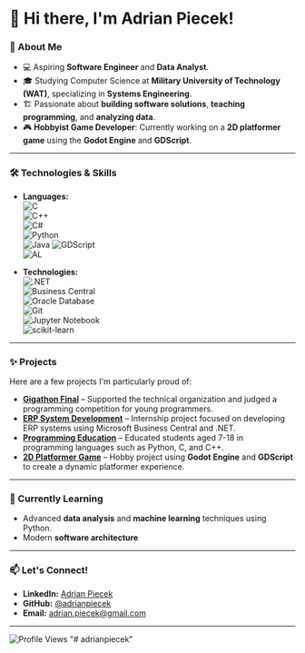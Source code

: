 # 👋 Hi there, I'm Adrian Piecek!  

### 🚀 About Me  
- 💻 Aspiring **Software Engineer** and **Data Analyst**.  
- 🎓 Studying Computer Science at **Military University of Technology (WAT)**, specializing in **Systems Engineering**.  
- 🏗️ Passionate about **building software solutions**, **teaching programming**, and **analyzing data**.
- 🎮 **Hobbyist Game Developer**: Currently working on a **2D platformer game** using the **Godot Engine** and **GDScript**.     

---

### 🛠️ Technologies & Skills  
- **Languages:**  
  ![C](https://img.shields.io/badge/-C-00599C?logo=c&logoColor=white)  
  ![C++](https://img.shields.io/badge/-C++-00599C?logo=c%2B%2B&logoColor=white)  
  ![C#](https://img.shields.io/badge/-C%23-239120?logo=c-sharp&logoColor=white)  
  ![Python](https://img.shields.io/badge/-Python-3776AB?logo=python&logoColor=white)  
  ![Java](https://img.shields.io/badge/-Java-007396?logo=java&logoColor=white)
  ![GDScript](https://img.shields.io/badge/-GDScript-478CBF?logo=godot-engine&logoColor=white)   
  ![AL](https://img.shields.io/badge/-AL-006400?logo=microsoft&logoColor=white)  

- **Technologies:**  
  ![.NET](https://img.shields.io/badge/-dotNET-512BD4?logo=dotnet&logoColor=white)  
  ![Business Central](https://img.shields.io/badge/-Business_Central-0078D7?logo=microsoft&logoColor=white)  
  ![Oracle Database](https://img.shields.io/badge/-Oracle_Database-F80000?logo=oracle&logoColor=white)  
  ![Git](https://img.shields.io/badge/-Git-F05032?logo=git&logoColor=white)  
  ![Jupyter Notebook](https://img.shields.io/badge/-Jupyter-F37626?logo=jupyter&logoColor=white)  
  ![scikit-learn](https://img.shields.io/badge/-scikit--learn-F7931E?logo=scikit-learn&logoColor=white)  

---

### ✨ Projects  
Here are a few projects I'm particularly proud of:  
- **[Gigathon Final](#)** – Supported the technical organization and judged a programming competition for young programmers.  
- **[ERP System Development](#)** – Internship project focused on developing ERP systems using Microsoft Business Central and .NET.  
- **[Programming Education](#)** – Educated students aged 7-18 in programming languages such as Python, C, and C++.
- **[2D Platformer Game](#)** – Hobby project using **Godot Engine** and **GDScript** to create a dynamic platformer experience.    

---

### 🌱 Currently Learning  
- Advanced **data analysis** and **machine learning** techniques using Python.  
- Modern **software architecture** 

---

### 📫 Let's Connect!  
- **LinkedIn:** [Adrian Piecek](www.linkedin.com/in/adrian-piecek-76b116244)  
- **GitHub:** [@adrianpiecek](https://github.com/adrianpiecek)  
- **Email:** adrian.piecek@gmail.com  

---

![Profile Views](https://komarev.com/ghpvc/?username=adrianpiecek&color=blue&style=flat)
"# adrianpiecek" 

